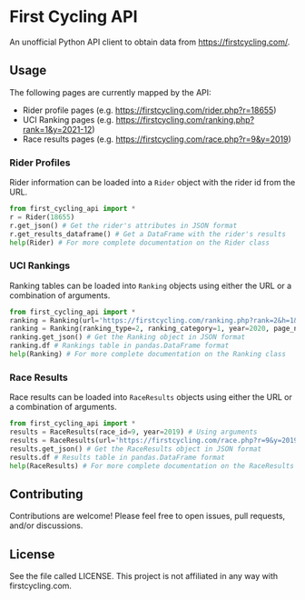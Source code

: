 # First Cycling API

An unofficial Python API client to obtain data from https://firstcycling.com/.

## Usage

The following pages are currently mapped by the API:
- Rider profile pages (e.g. https://firstcycling.com/rider.php?r=18655)
- UCI Ranking pages (e.g. https://firstcycling.com/ranking.php?rank=1&y=2021-12)
- Race results pages (e.g. https://firstcycling.com/race.php?r=9&y=2019)

### Rider Profiles
Rider information can be loaded into a `Rider` object with the rider id from the URL.

```python
from first_cycling_api import *
r = Rider(18655)
r.get_json() # Get the rider's attributes in JSON format
r.get_results_dataframe() # Get a DataFrame with the rider's results
help(Rider) # For more complete documentation on the Rider class
```

### UCI Rankings
Ranking tables can be loaded into `Ranking` objects using either the URL or a combination of arguments.

```python
from first_cycling_api import *
ranking = Ranking(url='https://firstcycling.com/ranking.php?rank=2&h=1&y=2020&u23=&page=2') # Using the URL
ranking = Ranking(ranking_type=2, ranking_category=1, year=2020, page_num=2) # Using arguments
ranking.get_json() # Get the Ranking object in JSON format
ranking.df # Rankings table in pandas.DataFrame format
help(Ranking) # For more complete documentation on the Ranking class
```

### Race Results
Race results can be loaded into `RaceResults` objects using either the URL or a combination of arguments.

```python
from first_cycling_api import *
results = RaceResults(race_id=9, year=2019) # Using arguments
results = RaceResults(url='https://firstcycling.com/race.php?r=9&y=2019&l=1') # Using the URL
results.get_json() # Get the RaceResults object in JSON format
results.df # Results table in pandas.DataFrame format
help(RaceResults) # For more complete documentation on the RaceResults class
```

## Contributing
Contributions are welcome! Please feel free to open issues, pull requests, and/or discussions.

## License
See the file called LICENSE. This project is not affiliated in any way with firstcycling.com.
